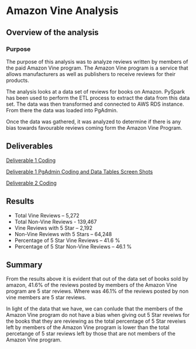 # Amazon Vine Analysis

## Overview of the analysis
### Purpose
The purpose of this analysis was to analyze reviews written by members of the paid Amazon Vine program. The Amazon Vine program is a service that allows manufacturers as well as publishers to receive reviews for their products. 

The analysis looks at a data set of reviews for books on Amazon. PySpark has been used to perform the ETL process to extract the data from this data set. The data was then transformed and connected to AWS RDS instance. From there the data was loaded into PgAdmin. 

Once the data was gathered, it was analyzed to determine if there is any bias towards favourable reviews coming form the Amazon Vine Program.

## Deliverables
[Deliverable 1 Coding](https://github.com/shayanafzal/Amazon_Vine_Analysis/blob/75568f4b1dbae57415b24c77885eae99f387c560/Amazon_Reviews_ETL.ipynb)

[Deliverable 1 PgAdmin Coding and Data Tables Screen Shots](https://github.com/shayanafzal/Amazon_Vine_Analysis/tree/main/Resources)

[Deliverable 2 Coding](https://github.com/shayanafzal/Amazon_Vine_Analysis/blob/75568f4b1dbae57415b24c77885eae99f387c560/Vine_Review_Analysis.ipynb)


## Results
* Total Vine Reviews – 5,272 
* Total Non-Vine Reviews - 139,467 
* Vine Reviews with 5 Star – 2,192 
* Non-Vine Reviews with 5 Stars – 64,248
* Percentage of 5 Star Vine Reviews – 41.6 %
* Percentage of 5 Star Non-Vine Reviews – 46.1 %

## Summary
From the results above it is evident that out of the data set of books sold by amazon, 41.6% of the reviews posted by members of the Amazon Vine program are 5 star reviews. 
Where was 46.1% of the reviews posted by non vine members are 5 star reviews. 

In light of the data that we have, we can conlude that the members of the Amazon Vine program do not have a bias when giving out 5 Star reveiws for the books that they are reviewing as the total percentage of 5 Star reveiws left by members of the Amazon Vine program is lower than the total percetange of 5 star reviews left by those that are not members of the Amazon Vine program.

